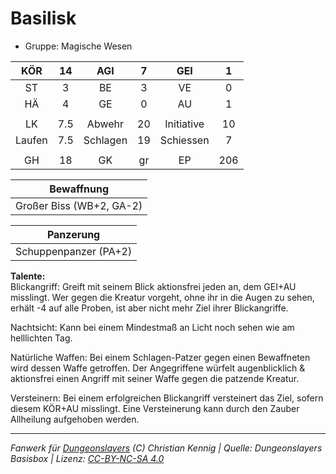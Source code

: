 # Basilisk  
- Gruppe: Magische Wesen  

| KÖR | 14 | AGI | 7 | GEI | 1 |
| :-: | :-: | :-: | :-: | :-: | :-: |
| ST | 3 | BE | 3 | VE | 0 |
| HÄ | 4 | GE | 0 | AU | 1 |
|  |
| LK | 7.5 | Abwehr | 20 | Initiative | 10 |
| Laufen | 7.5 | Schlagen | 19 | Schiessen | 7 |
|  |
| GH | 18 | GK | gr | EP | 206 |

| Bewaffnung |
| --- |
| Großer Biss (WB+2, GA-2) |


| Panzerung |
| --- |
| Schuppenpanzer (PA+2) |


**Talente:**  
Blickangriff: Greift mit seinem Blick aktionsfrei jeden an, dem GEI+AU misslingt. Wer gegen die Kreatur vorgeht, ohne ihr in die Augen zu sehen, erhält -4 auf alle Proben, ist aber nicht mehr Ziel ihrer Blickangriffe.

Nachtsicht: Kann bei einem Mindestmaß an Licht noch sehen wie am helllichten Tag.

Natürliche Waffen: Bei einem Schlagen-Patzer gegen einen Bewaffneten wird dessen Waffe getroffen. Der Angegriffene würfelt augenblicklich & aktionsfrei einen Angriff mit seiner Waffe gegen die patzende Kreatur.

Versteinern: Bei einem erfolgreichen Blickangriff versteinert das Ziel, sofern diesem KÖR+AU misslingt. Eine Versteinerung kann durch den Zauber Allheilung aufgehoben werden.





___
*Fanwerk für [Dungeonslayers](https://www.dungeonslayers.net/) (C) Christian Kennig | Quelle: Dungeonslayers Basisbox | Lizenz: [CC-BY-NC-SA 4.0](https://creativecommons.org/licenses/by-nc-sa/4.0/deed.de)*